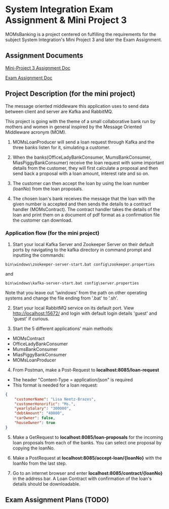 # System Integration Exam Assignment & Mini Project 3

MOMsBanking is a project centered on fulfilling the requirements for the subject System Integration's Mini Project 3 and later the Exam Assignment.

## Assignment Documents

[Mini-Project 3 Assignment Doc](https://github.com/FrederikBlem/MOMsBanking/blob/main/AssignmentDocs/A9-MOM.pdf)

[Exam Assignment Doc](https://github.com/FrederikBlem/MOMsBanking/blob/main/AssignmentDocs/SI2021ExamProject.pdf)

## Project Description (for the mini project)

The message oriented middleware this application uses to send data between client and server are Kafka and RabbitMQ.

This project is going with the theme of a small collaborative bank run by mothers and women in general inspired by the Message Oriented Middleware acronym (MOM).

1. MOMsLoanProducer will send a loan request through Kafka and the three banks listen for it, simulating a customer.

2. When the banks(OfficeLadyBankConsumer, MumsBankConsumer, MiasPiggyBankConsumer) receive the loan request with some important details from the customer, they will first calculate a proposal and then send back a proposal with a loan amount, interest rate and so on.

3. The customer can then accept the loan by using the loan number (loanNo) from the loan proposals.

4. The chosen loan's bank receives the message that the loan with the given number is accepted and then sends the details to a contract handler (MOMsContract). The contract handler takes the details of the loan and print them on a document of pdf format as a confirmation file the customer can download.

### Application flow (for the mini project)

1. Start your local Kafka Server and Zookeeper Server on their default ports by navigating to the kafka directory in command prompt and inputting the commands:

```text
bin\windows\zookeeper-server-start.bat config\zookeeper.properties
```

and

```text
bin\windows\kafka-server-start.bat config\server.properties
```

Note that you leave out '\windows\' from the path on other operating systems and change the file ending from '.bat' to '.sh'.

2. Start your local RabbitMQ service on its default port. View [http://localhost:15672/](http://localhost:15672/) and login with default login details 'guest' and 'guest' if curious.

3. Start the 5 different applications' main methods:
- MOMsContract
- OfficeLadyBankConsumer
- MumsBankConsumer
- MiasPiggyBankConsumer
- MOMsLoanProducer
4. From Postman, make a Post-Request to **localhost:8085/loan-request**
- The header "Content-Type = application/json" is required
- This format is needed for a loan request:

```JSON
{
    "customerName": "Lisa Neetz-Brazes",
    "customerHonorific": "Ms.",
    "yearlySalary": "300000",
    "debtAmount": "40000",
    "carOwner": false,
    "houseOwner": true
}
```

5. Make a GetRequest to **localhost:8085/loan-proposals** for the incoming loan proposals from each of the banks. You can select one proposal by copying the loanNo.

6. Make a PostRequest at **localhost:8085/accept-loan/{loanNo}** with the loanNo from the last step.

7. Go to an internet browser and enter **localhost:8085/contract/{loanNo}** in the address bar. A Loan Contract with confirmation of the loan's details should be downloadable.

## Exam Assignment Plans (TODO)